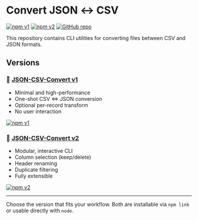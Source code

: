 # Convert JSON ↔ CSV

[![npm v1](https://img.shields.io/npm/v/json-csv-convert-v1?label=json-csv-convert-v1)](https://www.npmjs.com/package/json-csv-convert-v1)
[![npm v2](https://img.shields.io/npm/v/json-csv-convert-v2?label=json-csv-convert-v2)](https://www.npmjs.com/package/json-csv-convert-v2)
[![GitHub repo](https://img.shields.io/badge/github-haz3y0ne%2Fjson--csv--convert-blue?logo=github)](https://github.com/haz3y0ne/json-csv-convert)

This repository contains CLI utilities for converting files between CSV and JSON formats.

## Versions

### 🔹 [JSON-CSV-Convert v1](./v1/)

- Minimal and high-performance
- One-shot CSV <=> JSON conversion
- Optional per-record transform
- No user interaction

[![npm v1](https://img.shields.io/npm/v/json-csv-convert-v1)](https://www.npmjs.com/package/json-csv-convert-v1)

### 🔹 [JSON-CSV-Convert v2](./v2/)

- Modular, interactive CLI
- Column selection (keep/delete)
- Header renaming
- Duplicate filtering
- Fully extensible

[![npm v2](https://img.shields.io/npm/v/json-csv-convert-v2)](https://www.npmjs.com/package/json-csv-convert-v2)

---

Choose the version that fits your workflow. Both are installable via `npm link` or usable directly with `node`.
